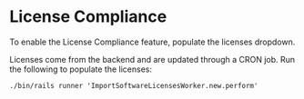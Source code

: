 # License Compliance

To enable the License Compliance feature, populate the licenses dropdown.

Licenses come from the backend and are updated through a CRON job. Run the following to populate the licenses:

```shell
./bin/rails runner 'ImportSoftwareLicensesWorker.new.perform'
